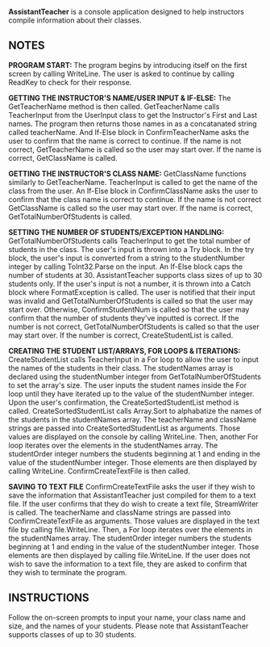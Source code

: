**AssistantTeacher** is a console application designed to help instructors compile information about their classes.

## NOTES
**PROGRAM START:** The program begins by introducing itself on the first screen by calling WriteLine.
The user is asked to continue by calling ReadKey to check for their response.

**GETTING THE INSTRUCTOR'S NAME/USER INPUT & IF-ELSE:** The GetTeacherName method is then called.
GetTeacherName calls TeacherInput from the UserInput class to get the Instructor's First and Last names.
The program then returns those names in as a concatanated string called teacherName.
And If-Else block in ConfirmTeacherName asks the user to confirm that the name is correct to continue.
If the name is not correct, GetTeacherName is called so the user may start over.
If the name is correct, GetClassName is called.

**GETTING THE INSTRUCTOR'S CLASS NAME:** GetClassName functions similarly to GetTeacherName.
TeacherInput is called to get the name of the class from the user.
An If-Else block in ConfirmClassName asks the user to confirm that the class name is correct to continue.
If the name is not correct GetClassName is called so the user may start over.
If the name is correct, GetTotalNumberOfStudents is called.

**SETTING THE NUMBER OF STUDENTS/EXCEPTION HANDLING:** GetTotalNumberOfStudents calls TeacherInput to get the total number of students in the class.
The user's input is thrown into a Try block.
In the try block, the user's input is converted from a string to the studentNumber integer by calling ToInt32.Parse on the input.
An If-Else block caps the number of students at 30.
AssistantTeacher supports class sizes of up to 30 students only.
If the user's input is not a number, it is thrown into a Catch block where FormatException is called.
The user is notified that their input was invalid and GetTotalNumberOfStudents is called so that the user may start over.
Otherwise, ConfirmStudentNum is called so that the user may confirm that the number of students they've inputted is correct.
If the number is not correct, GetTotalNumberOfStudents is called so that the user may start over.
If the number is correct, CreateStudentList is called.

**CREATING THE STUDENT LIST/ARRAYS, FOR LOOPS & ITERATIONS:** CreateStudentList calls TeacherInput in a For loop to allow the user to input the names of the students in their class.
The studentNames array is declared using the studentNumber integer from GetTotalNumberOfStudents to set the array's size.
The user inputs the student names inside the For loop until they have iterated up to the value of the studentNumber integer.
Upon the user's confirmation, the CreateSortedStudentList method is called.
CreateSortedStudentList calls Array.Sort to alphabatize the names of the students in the studentNames array.
The teacherName and className strings are passed into CreateSortedStudentList as arguments.
Those values are displayed on the console by calling WriteLine.
Then, another For loop iterates over the elements in the studentNames array.
The studentOrder integer numbers the students beginning at 1 and ending in the value of the studentNumber integer.
Those elements are then displayed by calling WriteLine.
ConfirmCreateTextFile is then called.

**SAVING TO TEXT FILE** ConfirmCreateTextFile asks the user if they wish to save the information that AssistantTeacher just compiled for them to a text file.
If the user confirms that they do wish to create a text file, StreamWriter is called.
The teacherName and className strings are passed into ConfirmCreateTextFile as arguments.
Those values are displayed in the text file by calling file.WriteLine.
Then, a For loop iterates over the elements in the studentNames array.
The studentOrder integer numbers the students beginning at 1 and ending in the value of the studentNumber integer.
Those elements are then displayed by calling file.WriteLine.
If the user does not wish to save the information to a text file, they are asked to confirm that they wish to terminate the program.

## INSTRUCTIONS
Follow the on-screen prompts to input your name, your class name and size, and the names of your students.
Please note that AssistantTeacher supports classes of up to 30 students.
